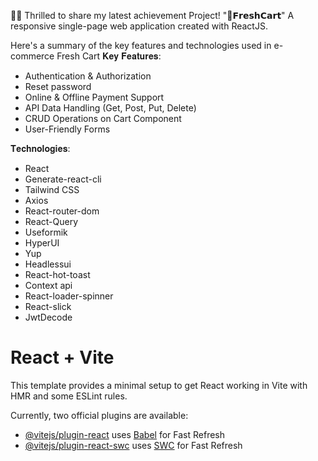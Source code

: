 🔰🔰 Thrilled to share my latest achievement Project! 
"🛒𝗙𝗿𝗲𝘀𝗵𝗖𝗮𝗿𝘁"
A responsive single-page web application created with ReactJS.

Here's a summary of the key features and technologies used in e-commerce Fresh Cart
𝐊𝐞𝐲 𝐅𝐞𝐚𝐭𝐮𝐫𝐞𝐬:
- Authentication & Authorization
- Reset password 
- Online & Offline Payment Support
- API Data Handling (Get, Post, Put, Delete)
- CRUD Operations on Cart Component
- User-Friendly Forms


𝐓𝐞𝐜𝐡𝐧𝐨𝐥𝐨𝐠𝐢𝐞𝐬:
* React
* Generate-react-cli
* Tailwind CSS
* Axios
* React-router-dom
* React-Query
* Useformik
* HyperUI
* Yup
* Headlessui
* React-hot-toast
* Context api 
* React-loader-spinner
* React-slick
* JwtDecode

# React + Vite

This template provides a minimal setup to get React working in Vite with HMR and some ESLint rules.

Currently, two official plugins are available:

- [@vitejs/plugin-react](https://github.com/vitejs/vite-plugin-react/blob/main/packages/plugin-react/README.md) uses [Babel](https://babeljs.io/) for Fast Refresh
- [@vitejs/plugin-react-swc](https://github.com/vitejs/vite-plugin-react-swc) uses [SWC](https://swc.rs/) for Fast Refresh
